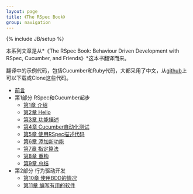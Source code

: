 ```yaml
---
layout: page
title: 《The RSpec Book》
group: navigation
---
```

{% include JB/setup %}

本系列文章是从*《The RSpec Book: Behaviour Driven Development with RSpec, Cucumber, and Friends》*这本书翻译而来。

翻译中的示例代码，包括Cucumber和Ruby代码，大都采用了中文，从[github](https://github.com/homeway/the-rspec-book-exsamples)上可以下载或Clone这些代码。

* [前言](preface.html)
* 第1部分 RSpec和Cucumber起步
  * [第1章 介绍](getting-started-with-rspec-and-cucumber/1.html)
  * [第2章 Hello](getting-started-with-rspec-and-cucumber/2.html)
  * [第3章 功能描述](getting-started-with-rspec-and-cucumber/3.html)
  * [第4章 Cucumber自动化测试](getting-started-with-rspec-and-cucumber/4.html)
  * [第5章 使用RSpec描述代码](getting-started-with-rspec-and-cucumber/5.html)
  * [第6章 添加新功能](getting-started-with-rspec-and-cucumber/6.html)
  * [第7章 指定算法](getting-started-with-rspec-and-cucumber/7.html)
  * [第8章 重构](getting-started-with-rspec-and-cucumber/8.html)
  * [第9章 总结](getting-started-with-rspec-and-cucumber/9.html)
* 第2部分 行为驱动开发
  * [第10章 使用BDD的情况](behaviour-driven-development/10.html)
  * [第11章 编写有用的软件](behaviour-driven-development/11.html)
 